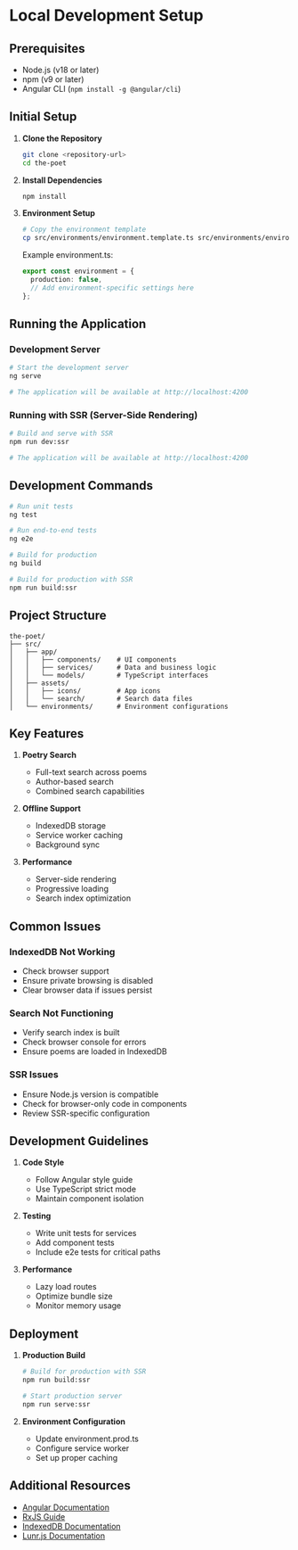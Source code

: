 # Local Development Setup

## Prerequisites

- Node.js (v18 or later)
- npm (v9 or later)
- Angular CLI (`npm install -g @angular/cli`)

## Initial Setup

1. **Clone the Repository**
   ```bash
   git clone <repository-url>
   cd the-poet
   ```

2. **Install Dependencies**
   ```bash
   npm install
   ```

3. **Environment Setup**
   ```bash
   # Copy the environment template
   cp src/environments/environment.template.ts src/environments/environment.ts
   ```

   Example environment.ts:
   ```typescript
   export const environment = {
     production: false,
     // Add environment-specific settings here
   };
   ```

## Running the Application

### Development Server
```bash
# Start the development server
ng serve

# The application will be available at http://localhost:4200
```

### Running with SSR (Server-Side Rendering)
```bash
# Build and serve with SSR
npm run dev:ssr

# The application will be available at http://localhost:4200
```

## Development Commands

```bash
# Run unit tests
ng test

# Run end-to-end tests
ng e2e

# Build for production
ng build

# Build for production with SSR
npm run build:ssr
```

## Project Structure

```
the-poet/
├── src/
│   ├── app/
│   │   ├── components/    # UI components
│   │   ├── services/      # Data and business logic
│   │   └── models/        # TypeScript interfaces
│   ├── assets/
│   │   ├── icons/         # App icons
│   │   └── search/        # Search data files
│   └── environments/      # Environment configurations
```

## Key Features

1. **Poetry Search**
   - Full-text search across poems
   - Author-based search
   - Combined search capabilities

2. **Offline Support**
   - IndexedDB storage
   - Service worker caching
   - Background sync

3. **Performance**
   - Server-side rendering
   - Progressive loading
   - Search index optimization

## Common Issues

### IndexedDB Not Working
- Check browser support
- Ensure private browsing is disabled
- Clear browser data if issues persist

### Search Not Functioning
- Verify search index is built
- Check browser console for errors
- Ensure poems are loaded in IndexedDB

### SSR Issues
- Ensure Node.js version is compatible
- Check for browser-only code in components
- Review SSR-specific configuration

## Development Guidelines

1. **Code Style**
   - Follow Angular style guide
   - Use TypeScript strict mode
   - Maintain component isolation

2. **Testing**
   - Write unit tests for services
   - Add component tests
   - Include e2e tests for critical paths

3. **Performance**
   - Lazy load routes
   - Optimize bundle size
   - Monitor memory usage

## Deployment

1. **Production Build**
   ```bash
   # Build for production with SSR
   npm run build:ssr
   
   # Start production server
   npm run serve:ssr
   ```

2. **Environment Configuration**
   - Update environment.prod.ts
   - Configure service worker
   - Set up proper caching

## Additional Resources

- [Angular Documentation](https://angular.io/docs)
- [RxJS Guide](https://rxjs.dev/guide/overview)
- [IndexedDB Documentation](https://developer.mozilla.org/en-US/docs/Web/API/IndexedDB_API)
- [Lunr.js Documentation](https://lunrjs.com/docs/index.html) 